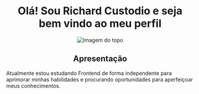 <h1 align="center"> Olá! Sou Richard Custodio e seja bem vindo ao meu perfil </h1>

<div align="center">
<img align="center" padding="50px" alt="Imagem do topo" src="https://github.com/richardcustodio/richardcustodio/assets/143043944/e9654e75-31a8-4959-b28a-f3482b239110">
</div>

<h2 align="center"> Apresentação </h2>
<div>
  <p>Atualmente estou estudando Frontend de forma independente para aprimorar minhas habilidades e procurando oportunidades para aperfeiçoar meus conhecimentos.</p>
</div>



